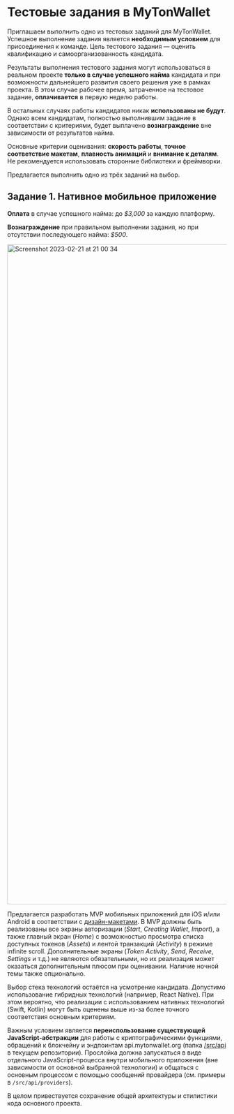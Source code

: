# Тестовые задания в MyTonWallet

Приглашаем выполнить одно из тестовых заданий для MyTonWallet. Успешное выполнение задания является **необходимым условием** для присоединения к команде. Цель тестового задания — оценить квалификацию и самоорганизованность кандидата.

Результаты выполнения тестового задания могут использоваться в реальном проекте **только в случае успешного найма** кандидата и при возможности дальнейшего развития своего решения уже в рамках проекта. В этом случае рабочее время, затраченное на тестовое задание, **оплачивается** в первую неделю работы.

В остальных случаях работы кандидатов никак **использованы не будут**. Однако всем кандидатам, полностью выполнившим задание в соответствии с критериями, будет выплачено **вознаграждение** вне зависимости от результатов найма.

Основные критерии оценивания: **скорость работы**, **точное соответствие макетам**, **плавность анимаций** и **внимание к деталям**. Не рекомендуется использовать сторонние библиотеки и фреймворки.

Предлагается выполнить одно из трёх заданий на выбор.

## Задание 1. Нативное мобильное приложение

**Оплата** в случае успешного найма: до _$3,000_ за каждую платформу.

**Вознаграждение** при правильном выполнении задания, но при отсутствии последующего найма: _$500_.

<img width="1512" alt="Screenshot 2023-02-21 at 21 00 34" src="https://user-images.githubusercontent.com/102837730/220446253-d14715d3-e773-4dce-85ea-3c36fca96572.png">

Предлагается разработать MVP мобильных приложений для iOS и/или Android в соответствии с [дизайн-макетами](https://www.figma.com/file/4zlzG0ShKBrhxT6yUZlqtk/MyTonWallet-Design-Mobile-Public?node-id=0%3A1&t=6sQFwq4lfEtj8XS5-0). В MVP должны быть реализованы все экраны авторизации (_Start_, _Creating Wallet_, _Import_), а также главный экран (_Home_) с возможностью просмотра списка доступных токенов (_Assets_) и лентой транзакций (_Activity_) в режиме infinite scroll. Дополнительные экраны (_Token Activity_, _Send_, _Receive_, _Settings_ и т.д.) не являются обязательными, но их реализация может оказаться дополнительным плюсом при оценивании. Наличие ночной темы также опционально.

Выбор стека технологий остаётся на усмотрение кандидата. Допустимо использование гибридных технологий (например, React Native). При этом вероятно, что реализации с использованием нативных технологий (Swift, Kotlin) могут быть оценены выше из-за более точного соответствия основным критериям.

Важным условием является **переиспользование существующей JavaScript-абстракции** для работы с криптографическими функциями, обращений к блокчейну и эндпоинтам api.mytonwallet.org (папка [/src/api](https://github.com/mytonwalletorg/mytonwallet/tree/master/src/api) в текущем репозитории). Прослойка должна запускаться в виде отдельного JavaScript-процесса внутри мобильного приложения (вне зависимости от основной выбранной технологии) и общаться с основным процессом с помощью сообщений провайдера (см. примеры в `/src/api/providers`).

В целом привествуется сохранение общей архитектуры и стилистики кода основного проекта.
